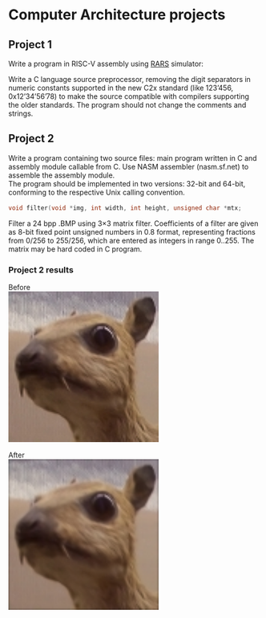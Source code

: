 # Computer Architecture projects

## Project 1
Write a program in RISC-V assembly using [RARS](https://github.com/TheThirdOne/rars) simulator:

Write a C language source preprocessor, removing the digit separators in numeric constants supported in the new C2x standard (like 123’456, 0x12’34’56’78) to make the source compatible with compilers supporting the older standards. The program should not change the comments and strings.

## Project 2
Write a program containing two source files: main program written in C and assembly module callable from C. Use NASM assembler (nasm.sf.net) to assemble the assembly module.\
The program should be implemented in two versions: 32-bit and 64-bit, conforming to the respective Unix calling convention.

```C
void filter(void *img, int width, int height, unsigned char *mtx;
```
Filter a 24 bpp .BMP using 3×3 matrix filter. Coefficients of a filter are given as 8-bit fixed point unsigned numbers in 0.8 format, representing fractions from 0/256 to 255/256, which are entered as integers in range 0..255. The matrix may be hard coded in C program.

### Project 2 results
Before \
<img src="https://raw.githubusercontent.com/TheDoom-IT/Computer-Architecture-projects/master/Project2/images/image.bmp" width="300"/>

After \
<img src="https://raw.githubusercontent.com/TheDoom-IT/Computer-Architecture-projects/master/Project2/images/output.bmp" width="300"/>
